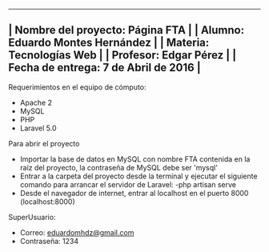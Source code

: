 -----------------------------------------------------------------
|	Nombre del proyecto: Página FTA				|
|	Alumno: Eduardo Montes Hernández			|
|	Materia: Tecnologías Web				|
|	Profesor: Edgar Pérez					|
|	Fecha de entrega: 7 de Abril de 2016			|
-----------------------------------------------------------------


Requerimientos en el equipo de cómputo:
- Apache 2
- MySQL
- PHP
- Laravel 5.0

Para abrir el proyecto
- Importar la base de datos en MySQL con nombre FTA contenida en la raíz del proyecto, la contraseña de MySQL debe ser 'mysql'
- Entrar a la carpeta del proyecto desde la terminal y ejecutar el siguiente comando para arrancar el servidor de Laravel:
	-php artisan serve
- Desde el navegador de internet, entrar al localhost en el puerto 8000 (localhost:8000)

SuperUsuario: 
- Correo: eduardomhdz@gmail.com
- Contraseña: 1234


